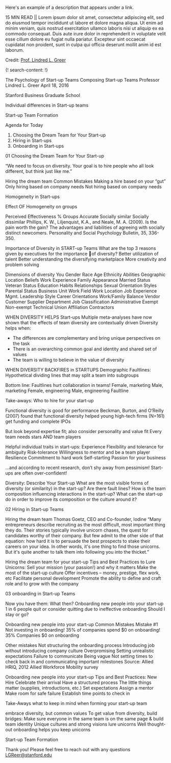 Here's an example of a description that appears under a link.

15 MIN READ || Lorem ipsum dolor sit amet, consectetur adipiscing elit, sed do eiusmod tempor incididunt ut labore et dolore magna aliqua. Ut enim ad minim veniam, quis nostrud exercitation ullamco laboris nisi ut aliquip ex ea commodo consequat. Duis aute irure dolor in reprehenderit in voluptate velit esse cillum dolore eu fugiat nulla pariatur. Excepteur sint occaecat cupidatat non proident, sunt in culpa qui officia deserunt mollit anim id est laborum.

Credit: [Prof. Lindred L. Greer](https://www.gsb.stanford.edu/faculty-research/faculty/lindred-leura-greer)

{! search-content: !}

The Psychology of Start-up Teams
Composing Start-up Teams
Professor Lindred L. Greer
April 18, 2016

Stanford Business
Graduate School

Individual differences in Start-up teams

Start-up Team Formation

Agenda for Today
1. Choosing the Dream Team for Your Start-up
2. Hiring in Start-ups
3. Onboarding in Start-ups


01 Choosing the Dream Team for Your Start-up

“We need to focus on diversity.  Your goal is to hire people who all look different, but think just like me.”


Hiring the dream team 
Common Mistakes
Making a hire based on your “gut”
Only hiring based on company needs
Not hiring based on company needs


Homogeneity in Start-ups


Effect OF Homogeneity on groups


Perceived Effectiveness
% Groups Accurate
Socially similar
Socially dissimilar
Phillips, K. W., Liljenquist, K.A., and Neale, M. A. (2009).  Is the pain worth the gain? The advantages and liabilities of agreeing with socially distinct newcomers. Personality and Social Psychology Bulletin, 35, 336-350.


Importance of Diversity in START-up Teams
What are the top 3 reasons given by executives for the importance of diversity?
Better utilization of talent
Better understanding the diversifying marketplace
More creativity and problem solving



Dimensions of diversity
You
Gender
Race
Age
Ethnicity
Abilities
Geographic Location
Beliefs
Work Experience
Family
Appearance
Married Status
Veteran Status
Education 
Habits
Relationships
Sexual Orientation
Styles
Parental Status
Business Unit
Work Field
Work Location
Job Experience
Mgmt. Leadership Style
Career Orientations
Work/Family Balance
Vendor
Customer
Supplier
Department
Job Classification
Administrative
Exempt
Non-exempt
Technical
Union Affiliation
Contractors



WHEN DIVERSITY HELPS Start-ups
Multiple meta-analyses have now shown that the effects of team diversity are contextually driven
Diversity helps when:
* The differences are complementary and bring unique perspectives on the task
* There is an overarching common goal and identity and shared set of values
* The team is willing to believe in the value of diversity



WHEN DIVERSITY BACKFIRES in STARTUPS
Demographic Faultlines: 
Hypothetical dividing lines that may split a team into subgroups 

Bottom line: Faultlines hurt collaboration in teams!
Female, marketing
Male, marketing
Female, engineering
Male, engineering
Faultline



Take-aways: Who to hire for your start-up

Functional diversity is good for performance
Beckman, Burton, and O’Reilly (2007) found that functional diversity helped young high-tech firms (N=161) get funding and complete IPOs

But look beyond expertise fit; also consider personality and value  fit
Every team needs stars AND team players

Helpful individual traits in start-ups:
Experience
Flexibility and tolerance for ambiguity
Risk-tolerance 
Willingness to mentor and be a team player
Resilience
Commitment to hard work
Self-starting
Passion for your business

...and according to recent research, don’t shy away from pessimism! Start-ups are often over-confident!



Diversity: Describe Your Start-up
What are the most visible forms of diversity (or similarity) in the start-up?
Are there fault lines?
How is the team composition influencing interactions in the start-up?
What can the start-up do in order to improve its composition or the culture around it?



02 Hiring in Start-up Teams



Hiring the dream team
Thomas Goetz, CEO and Co-founder, Iodine
“Many entrepreneurs describe recruiting as the most difficult, most important thing they do. Their stories typically involve unicorn chases, the quest for candidates worthy of their company. 
But few admit to the other side of that equation: how hard it is to persuade the best prospects to stake their careers on your idea.
 In other words, it's one thing to find those unicorns. But it's quite another to talk them into following you into the thicket.”



Hiring the dream team for your start-up
Tips and Best Practices to Lure Unicorns:
Sell your mission (your passion!) and why it matters
Make the most of the start-up culture
Offer incentives – money, prestige, flex work, etc
Facilitate personal development 
Promote the ability to define and craft role and to grow with the company



03 onboarding in Start-up Teams



Now you have them: What then? Onboarding new people into your  start-up
1 in 6 people quit or consider quitting due to ineffective onboarding
Should I stay or go?



Onboarding new people into your start-up
Common Mistakes
Mistake #1
Not investing in onboarding!  35% of companies spend $0 on onboarding! 
35%
Companies
$0 on onboarding

Other mistakes
Not structuring the onboarding process
Introducing job without introducing company culture
Overpromising
Setting unrealistic expectations
Failure to communicate
Being vague
Not setting times to check back in and communicating important milestones
Source: Allied HRIQ, 2012 Allied Workforce Mobility survey



Onboarding new people into your start-up
Tips and Best Practices:
New Hire
Celebrate their arrival
Have a structured process
The little things matter (supplies, introductions, etc.)
Set expectations
Assign a mentor
Make room for safe failure
Establish time points to check in



Take-Aways
what to keep in mind when forming your start-up team

embrace diversity, but common values
To get value from diversity, build bridges: Make sure everyone in the same team is on the same page & build team identity
Unique cultures and strong visions lure unicorns
Well thought-out onboarding helps you keep unicorns

Start-up Team Formation


Thank you!
Please feel free to reach out with any questions
LGReer@stanford.edu
